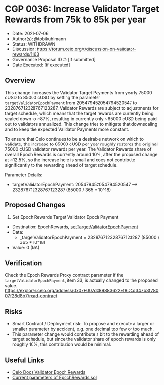 # CGP 0036: Increase Validator Target Rewards from 75k to 85k per year

- Date: 2021-07-06
- Author(s): @tobikuhlmann
- Status: WITHDRAWN
- Discussion: https://forum.celo.org/t/discussion-on-validator-rewards/1163
- Governance Proposal ID #: [if submitted]
- Date Executed: [if executed]

## Overview

This change increases the Validator Target Payments from yearly 75000 cUSD to 85000 cUSD by setting the parameter `targetValidatorEpochPayment` from 205479452054794520547 to 232876712328767123287. Validator Rewards are subject to adjustments for target schedule, which means that the target rewards are currently being scaled down to ~87%, resulting in currently only ~65000 cUSD being paid out to validators annualized. This change tries to mitigate that downscaling and to keep the expected Validator Payments more constant. 

To ensure that Celo continues to be a desirable network on which to validate, the increase to 85000 cUSD per year roughly restores the original 75000 cUSD validator rewards per year. The Validator Rewards share of overall Epoch Rewards is currently around 10%, after the proposed change at ~12.5%, so the increase here is small and does not contribute significantly to the rewarding ahead of target schedule.

Parameter Details:

- targetValidatorEpochPayment: 205479452054794520547 --> 232876712328767123287  (85000 / 365 * 10^18)

## Proposed Changes

1. Set Epoch Rewards Target Validator Epoch Payment
  - Destination: EpochRewards, [setTargetValidatorEpochPayment](https://github.com/celo-org/celo-monorepo/blob/master/packages/protocol/contracts/governance/EpochRewards.sol#L249)
  - Data: 
    - _targetValidatorEpochPayment = 232876712328767123287 (85000 / 365 * 10^18)
  - Value: 0 (NA)


## Verification

Check the Epoch Rewards Proxy contract parameter if the `targetValidatorEpochPayment`, item 33, is actually changed to the proposed value. 
https://explorer.celo.org/address/0x07F007d389883622Ef8D4d347b3f78007f28d8b7/read-contract


## Risks
- Smart Contract / Deployment risk: To propose and execute a larger or smaller parameter by accident, e.g. one decimal too few or too much.
- This parameter change would contribute a bit to the rewarding ahead of target schedule, but since the validator share of epoch rewards is only roughly 10%, this contribution would be minimal. 


## Useful Links
* [Celo Docs Validator Epoch Rewards](https://docs.celo.org/celo-codebase/protocol/proof-of-stake/epoch-rewards/validator-rewards)
* [Current parameters of EpochRewards.sol](https://explorer.celo.org/address/0x07F007d389883622Ef8D4d347b3f78007f28d8b7/read-contract)
